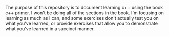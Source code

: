The purpose of this repository is to document learning c++ using the book c++ primer. 
I won't be doing all of the sections in the book. I'm focusing on learning as much as
I can, and some exercises don't actually test you on what you've learned, or provide 
exercises that allow you to demonstrate what you've learned in a succinct manner.

